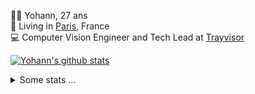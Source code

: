 <p>
  👨🏻 <bold>Yohann</bold>, 27 ans<br/>
  💼 Living in <a href="https://www.google.com/maps?q=paris">Paris</a>, France<br/>
  💻 Computer Vision Engineer and Tech Lead at <a href="https://trayvisor.com/">Trayvisor</a><br/>
</p>

<a href="https://github.com/anuraghazra/github-readme-stats"><img align="center" src="https://github-readme-stats-go94hl40s-yohann84l.vercel.app//api?username=yohann84L&show_icons=true&include_all_commits=true" alt="Yohann's github stats" /> </a>


<details>
  <summary>Some stats ...</summary><br/>
  

<!--START_SECTION:waka-->
![Code Time](http://img.shields.io/badge/Code%20Time-126%20hrs%2011%20mins-blue)

![Profile Views](http://img.shields.io/badge/Profile%20Views-0-blue)

**🐱 My GitHub Data** 

> 🏆 1,136 Contributions in the Year 2022
 > 
> 📦 440.4 kB Used in GitHub's Storage 
 > 
> 🚫 Not Opted to Hire
 > 
> 📜 24 Public Repositories 
 > 
> 🔑 21 Private Repositories  
 > 
**I'm an Early 🐤** 

```text
🌞 Morning    321 commits    ████████░░░░░░░░░░░░░░░░░   32.23% 
🌆 Daytime    562 commits    ██████████████░░░░░░░░░░░   56.43% 
🌃 Evening    112 commits    ██░░░░░░░░░░░░░░░░░░░░░░░   11.24% 
🌙 Night      1 commits      ░░░░░░░░░░░░░░░░░░░░░░░░░   0.1%

```
📅 **I'm Most Productive on Thursday** 

```text
Monday       184 commits    ████░░░░░░░░░░░░░░░░░░░░░   18.47% 
Tuesday      181 commits    ████░░░░░░░░░░░░░░░░░░░░░   18.17% 
Wednesday    172 commits    ████░░░░░░░░░░░░░░░░░░░░░   17.27% 
Thursday     225 commits    █████░░░░░░░░░░░░░░░░░░░░   22.59% 
Friday       211 commits    █████░░░░░░░░░░░░░░░░░░░░   21.18% 
Saturday     14 commits     ░░░░░░░░░░░░░░░░░░░░░░░░░   1.41% 
Sunday       9 commits      ░░░░░░░░░░░░░░░░░░░░░░░░░   0.9%

```


📊 **This Week I Spent My Time On** 

```text
⌚︎ Time Zone: Europe/Paris

💬 Programming Languages: 
Jupyter                  5 hrs 19 mins       ████████████████░░░░░░░░░   64.59% 
Python                   2 hrs 30 mins       ███████░░░░░░░░░░░░░░░░░░   30.37% 
SQL                      8 mins              ░░░░░░░░░░░░░░░░░░░░░░░░░   1.8% 
HTTP Request             7 mins              ░░░░░░░░░░░░░░░░░░░░░░░░░   1.59% 
fish                     7 mins              ░░░░░░░░░░░░░░░░░░░░░░░░░   1.45%

🔥 Editors: 
PyCharm                  8 hrs 14 mins       █████████████████████████   100.0%

💻 Operating System: 
Mac                      8 hrs 14 mins       █████████████████████████   100.0%

```

**I Mostly Code in Python** 

```text
Python                   18 repos            ██████████████░░░░░░░░░░░   56.25% 
Java                     6 repos             ████░░░░░░░░░░░░░░░░░░░░░   18.75% 
JavaScript               2 repos             █░░░░░░░░░░░░░░░░░░░░░░░░   6.25% 
R                        2 repos             █░░░░░░░░░░░░░░░░░░░░░░░░   6.25% 
HTML                     1 repo              ░░░░░░░░░░░░░░░░░░░░░░░░░   3.12%

```



 Last Updated on 07/10/2022 02:32:38 UTC
<!--END_SECTION:waka-->
